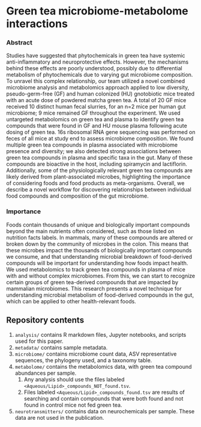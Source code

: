 # Green tea microbiome-metabolome interactions

### Abstract 
Studies have suggested that phytochemicals in green tea have systemic anti-inflammatory and neuroprotective effects. However, the mechanisms behind these effects are poorly understood, possibly due to differential metabolism of phytochemicals due to varying gut microbiome composition. To unravel this complex relationship, our team utilized a novel combined microbiome analysis and metabolomics approach applied to low diversity, pseudo-germ-free (GF) and human colonized (HU) gnotobiotic mice treated with an acute dose of powdered matcha green tea.  A total of 20 GF mice received 10 distinct human fecal slurries, for an n=2 mice per human gut microbiome; 9 mice remained GF throughout the experiment. We used untargeted metabolomics on green tea and plasma to identify green tea compounds that were found in GF and HU mouse plasma following acute dosing of green tea. 16s ribosomal RNA gene sequencing was performed on feces of all mice at study end to assess microbiome composition. We found multiple green tea compounds in plasma associated with microbiome presence and diversity; we also detected strong associations between green tea compounds in plasma and specific taxa in the gut. Many of these compounds are bioactive in the host, including spiramycin and lactiflorin. Additionally, some of the physiologically relevant green tea compounds are likely derived from plant-associated microbes, highlighting the importance of considering foods and food products as meta-organisms. Overall, we describe a novel workflow for discovering relationships between individual food compounds and composition of the gut microbiome. 

### Importance 
Foods contain thousands of unique and biologically important compounds beyond the main nutrients often considered, such as those listed on nutrition facts labels. In mammals, many of these compounds are altered or broken down by the community of microbes in the colon. This means that these microbes impact the thousands of biologically important compounds we consume, and that understanding microbial breakdown of food-derived compounds will be important for understanding how foods impact health. We used metabolomics to track green tea compounds in plasma of mice with and without complex microbiomes. From this, we can start to recognize certain groups of green tea-derived compounds that are impacted by mammalian microbiomes. This research presents a novel technique for understanding microbial metabolism of food-derived compounds in the gut, which can be applied to other health-relevant foods.

## Repository contents
1. `analysis/` contains R markdown files, Jupyter notebooks, and scripts used for this paper.
2. `metadata/` contains sample metadata.
3. `microbiome/` contains microbiome count data, ASV representative sequences, the phylogeny used, and a taxonomy table.
4. `metabolome/` contains the metabolomics data, with green tea compound abundances per sample.
    1. Any analysis should use the files labeled `<Aqueous/Lipid>_compounds_NOT_found.tsv`. 
    2. Files labeled `<Aqueous/Lipid>_compounds_found.tsv` are results of searching and contain compounds that were both found and not found in control mice not fed green tea.
5. `neurotransmitters/` contains data on neurochemicals per sample. These data are not used in the publication.